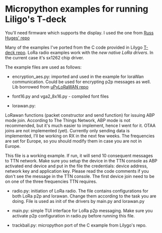 # Micropython examples for running Liligo's T-deck

You'll need firmware which supports the display. I used the one from [Russ Huges' repo](https://github.com/russhughes/st7789_mpy/tree/master/firmware/GENERIC_S3_SPIRAM_OCT)

Many of the examples I've ported from the C code provided in Lilygo [T-deck repo](https://github.com/Xinyuan-LilyGO/T-Deck). LoRa radio examples work with the *new native LoRa drivers*. In the current case it's sx1262 chip driver.

The example files are used as follows:

- encryption_aes.py: imported and used in the example for loraWan communication. Could be used for encrypting p2p messages as well. Lib borrowed from [uPyLoRaWAN repo](https://github.com/lemariva/uPyLoRaWAN/tree/LoRaWAN)

- font16.py and vga2_8x16.py - compiled font files

- lorawan.py:

LoRawan functions (packet constructor and send function) for issuing ABP mode join. According to The Things Network, ABP mode is not recommended, but it's much easier to implement, hence I went for it. OTAA joins are not implemented (yet). Currently only sending data is implemented, I'll be working on RX in the next few weeks. The frequencies are set for Europe, so you should modify them in case you are not in Europe.

This file is a working example. If run, it will send 10 consequent messages to TTN network. Make sure you setup the device in the TTN console as ABP activated end device and put in the file the credentials: device address, network key and application key. Please read the code comments if you don't see the message in the TTN console. The first device join need to be on one of the three frequencies TTN requires.

- radio.py: initiation of  LoRa radio. The file contains configurations for both LoRa p2p and lorawan. Change them according to the task you are doing. File is used as init of the drivers by main.py and lorawan.py

- main.py: simple TUI interface for LoRa p2p messaging. Make sure you activate p2p configuration in radio.py before running this file.

- trackball.py: micropython port of the C example from Lilygo's repo.
